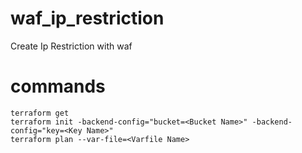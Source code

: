 # waf_ip_restriction

Create Ip Restriction with waf

# commands

```
terraform get
terraform init -backend-config="bucket=<Bucket Name>" -backend-config="key=<Key Name>"
terraform plan --var-file=<Varfile Name>
```
